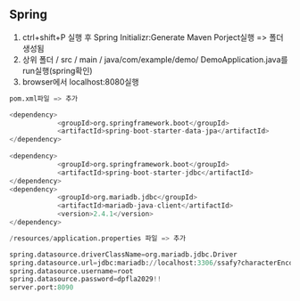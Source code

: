 ## Spring

1. ctrl+shift+P 실행 후 Spring Initializr:Generate Maven Porject실행 => 폴더 생성됨
2. 상위 폴더 / src / main / java/com/example/demo/ DemoApplication.java를 run실행(spring확인)
3.  browser에서 localhost:8080실행



```python
pom.xml파일 => 추가

<dependency>
            <groupId>org.springframework.boot</groupId>
            <artifactId>spring-boot-starter-data-jpa</artifactId>
</dependency>
      
<dependency>
            <groupId>org.springframework.boot</groupId>
            <artifactId>spring-boot-starter-jdbc</artifactId>
</dependency>
<dependency>
         	<groupId>org.mariadb.jdbc</groupId>
            <artifactId>mariadb-java-client</artifactId>
            <version>2.4.1</version>
</dependency>

/resources/application.properties 파일 => 추가

spring.datasource.driverClassName=org.mariadb.jdbc.Driver
spring.datasource.url=jdbc:mariadb://localhost:3306/ssafy?characterEncoding=UTF-8&serverTimezone=UTC
spring.datasource.username=root
spring.datasource.password=dpfla2029!!
server.port:8090
```





